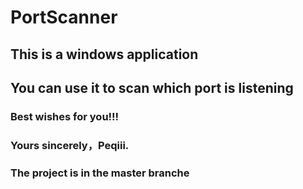 # PortScanner
## This is a windows application
## You can use it to scan which port is listening
### Best wishes for you!!!
### Yours sincerely，Peqiii.
### The project is in the master branche
